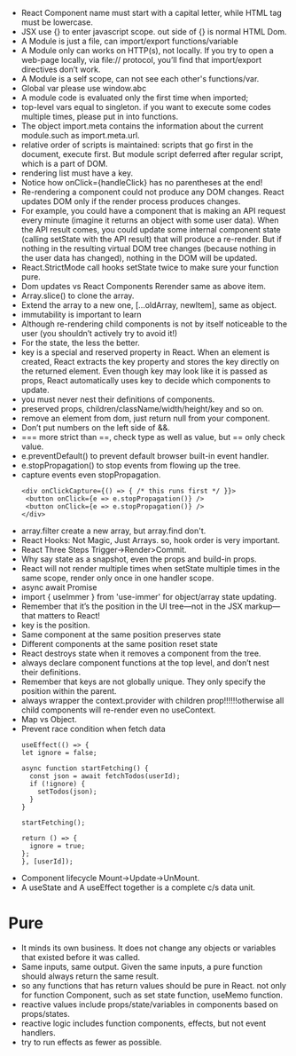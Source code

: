 - React Component name must start with a capital letter, while HTML tag must be lowercase.
- JSX use {} to enter javascript scope. out side of {} is normal HTML Dom.
- A Module is just a file, can import/export functions/variable
- A Module only can works on HTTP(s), not locally. If you try to open a web-page locally, via file:// protocol, you’ll find that import/export directives don’t work.
- A Module is a self scope, can not see each other's functions/var.
- Global var please use window.abc
- A module code is evaluated only the first time when imported;
- top-level vars equal to singleton. if you want to execute some codes multiple times, please put in into functions.
- The object import.meta contains the information about the current module.such as import.meta.url.
- relative order of scripts is maintained: scripts that go first in the document, execute first. But module script deferred after regular script, which is a part of DOM.
- rendering list must have a key.
- Notice how onClick={handleClick} has no parentheses at the end!
- Re-rendering a component could not produce any DOM changes. React updates DOM only if the render process produces changes.
- For example, you could have a component that is making an API request every minute (imagine it returns an object with some user data). When the API result comes, you could update some internal component state (calling setState with the API result) that will produce a re-render. But if nothing in the resulting virtual DOM tree changes (because nothing in the user data has changed), nothing in the DOM will be updated.
- React.StrictMode call hooks setState twice to make sure your function pure. 
- Dom updates vs React Components Rerender same as above item.
- Array.slice() to clone the array. 
- Extend the array to a new one, [...oldArray, newItem], same as object.
- immutability is important to learn
- Although re-rendering child components is not by itself noticeable to the user (you shouldn’t actively try to avoid it!)
- For the state, the less the better.
- key is a special and reserved property in React. When an element is created, React extracts the key property and stores the key directly on the returned element. Even though key may look like it is passed as props, React automatically uses key to decide which components to update.
- you must never nest their definitions of components.
- preserved props, children/className/width/height/key and so on.
- remove an element from dom, just return null from your component.
- Don’t put numbers on the left side of &&.
- === more strict than ==, check type as well as value, but == only check value.
- e.preventDefault() to prevent default browser built-in event handler.
- e.stopPropagation() to stop events from flowing up the tree.
- capture events even stopPropagation.
   ```
   <div onClickCapture={() => { /* this runs first */ }}>
    <button onClick={e => e.stopPropagation()} />
    <button onClick={e => e.stopPropagation()} />
   </div>
   ```
- array.filter create a new array, but array.find don't.
- React Hooks: Not Magic, Just Arrays. so, hook order is very important.
- React Three Steps Trigger->Render>Commit.
- Why say state as a snapshot, even the props and build-in props.
- React will not render multiple times when setState multiple times in the same scope, render only once in one handler scope.
- async await Promise
- import { useImmer } from 'use-immer' for object/array state updating.
- Remember that it’s the position in the UI tree—not in the JSX markup—that matters to React!
- key is the position.
- Same component at the same position preserves state 
- Different components at the same position reset state 
- React destroys state when it removes a component from the tree.
- always declare component functions at the top level, and don’t nest their definitions.
- Remember that keys are not globally unique. They only specify the position within the parent.
- always wrapper the context.provider with children prop!!!!!!otherwise all child components will re-render even no useContext.
- Map vs Object.
- Prevent race condition when fetch data
  ```
  useEffect(() => {
  let ignore = false;

  async function startFetching() {
    const json = await fetchTodos(userId);
    if (!ignore) {
      setTodos(json);
    }
  }

  startFetching();

  return () => {
    ignore = true;
  };
  }, [userId]);
  ```
- Component lifecycle Mount->Update->UnMount.
- A useState and A useEffect together is a complete c/s data unit.

# Pure
- It minds its own business. It does not change any objects or variables that existed before it was called.
- Same inputs, same output. Given the same inputs, a pure function should always return the same result.
- so any functions that has return values should be pure in React. not only for function Component, such as set state function, useMemo function.
- reactive values include props/state/variables in components based on props/states. 
- reactive logic includes function components, effects, but not event handlers.
- try to run effects as fewer as possible.